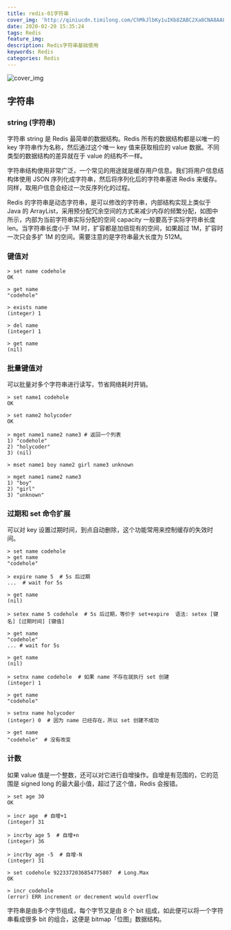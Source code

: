```yaml
---
title: redis-01字符串
cover_img: 'http://qiniucdn.timilong.com/ChMkJlbKy1uIKb8ZABC2Xa8CNA8AALIpwEBS5EAELZ1100.jpg'
date: 2020-02-20 15:35:24
tags: Redis
feature_img: 
description: Redis字符串基础使用
keywords: Redis
categories: Redis
---
```


![cover_img](http://qiniucdn.timilong.com/ChMkJlbKy1uIKb8ZABC2Xa8CNA8AALIpwEBS5EAELZ1100.jpg)


## 字符串
### string (字符串)
字符串 string 是 Redis 最简单的数据结构。Redis 所有的数据结构都是以唯一的 key 字符串作为名称，然后通过这个唯一 key 值来获取相应的 value 数据。不同类型的数据结构的差异就在于 value 的结构不一样。


字符串结构使用非常广泛，一个常见的用途就是缓存用户信息。我们将用户信息结构体使用 JSON 序列化成字符串，然后将序列化后的字符串塞进 Redis 来缓存。同样，取用户信息会经过一次反序列化的过程。


Redis 的字符串是动态字符串，是可以修改的字符串，内部结构实现上类似于 Java 的 ArrayList，采用预分配冗余空间的方式来减少内存的频繁分配，如图中所示，内部为当前字符串实际分配的空间 capacity 一般要高于实际字符串长度 len。当字符串长度小于 1M 时，扩容都是加倍现有的空间，如果超过 1M，扩容时一次只会多扩 1M 的空间。需要注意的是字符串最大长度为 512M。

### 键值对
```
> set name codehole
OK

> get name
"codehole"

> exists name
(integer) 1

> del name
(integer) 1

> get name
(nil)
```

### 批量键值对

可以批量对多个字符串进行读写，节省网络耗时开销。
```
> set name1 codehole
OK

> set name2 holycoder
OK

> mget name1 name2 name3 # 返回一个列表
1) "codehole"
2) "holycoder"
3) (nil)

> mset name1 boy name2 girl name3 unknown

> mget name1 name2 name3
1) "boy"
2) "girl"
3) "unknown"
```

### 过期和 set 命令扩展

可以对 key 设置过期时间，到点自动删除，这个功能常用来控制缓存的失效时间。
```
> set name codehole
> get name
"codehole"

> expire name 5  # 5s 后过期
...  # wait for 5s

> get name
(nil)

> setex name 5 codehole  # 5s 后过期，等价于 set+expire  语法: setex [键名] [过期时间] [键值]

> get name
"codehole"
... # wait for 5s

> get name
(nil)

> setnx name codehole  # 如果 name 不存在就执行 set 创建
(integer) 1

> get name
"codehole"

> setnx name holycoder
(integer) 0  # 因为 name 已经存在，所以 set 创建不成功

> get name
"codehole"  # 没有改变
```

### 计数

如果 value 值是一个整数，还可以对它进行自增操作。自增是有范围的，它的范围是 signed long 的最大最小值，超过了这个值，Redis 会报错。
```
> set age 30
OK

> incr age  # 自增+1
(integer) 31

> incrby age 5  # 自增+n
(integer) 36

> incrby age -5  # 自增-N
(integer) 31

> set codehole 9223372036854775807  # Long.Max
OK

> incr codehole
(error) ERR increment or decrement would overflow
```

字符串是由多个字节组成，每个字节又是由 8 个 bit 组成，如此便可以将一个字符串看成很多 bit 的组合，这便是 bitmap「位图」数据结构。
